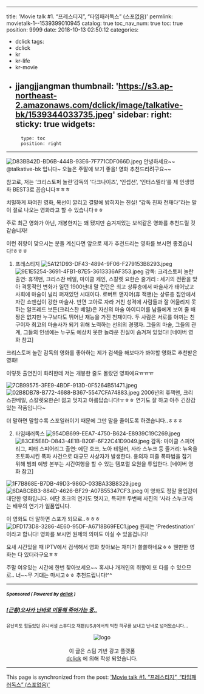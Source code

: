 
---
title: 'Movie talk #1. “프레스티지”, “타임패러독스” (스포없음)'
permlink: movietalk-1--1539399010945
catalog: true
toc_nav_num: true
toc: true
position: 9999
date: 2018-10-13 02:50:12
categories:
- dclick
tags:
- dclick
- kr
- kr-life
- kr-movie
- jjangjjangman
thumbnail: 'https://s3.ap-northeast-2.amazonaws.com/dclick/image/talkative-bk/1539344033735.jpeg'
sidebar:
    right:
        sticky: true
widgets:
    -
        type: toc
        position: right
---


![D83BB42D-BD6B-444B-93E6-7F771CDF066D.jpeg](https://s3.ap-northeast-2.amazonaws.com/dclick/image/talkative-bk/1539344033735.jpeg)
안녕하세요~~ @talkative-bk 입니다~
오늘은 주말에 보기 좋을! 영화 추천드리려구요~~

참고로, 저는 ‘크리스토퍼 놀란’감독의
‘다크나이즈’, ‘인셉션’, ‘인터스텔라’를 제 인생영화 BEST3로 꼽습니다ㅎㅎㅎ

치밀하게 짜여진 영화, 복선이 깔리고 결말에 밝혀지는 진실! “감독 진짜 천재다”라는 말이 절로 나오는 영화라고 할 수 있습니다ㅎㅎ

주로 최근 영화가 아닌, 개봉한지는 꽤 됐지만 숨겨져있는 보석같은 영화를 추천드릴 것 같습니자!

이런 취향이 맞으시는 분들 계신다면 앞으로 제가 추천드리는 영화를 보시면 좋겠습니다!ㅎㅎㅎ

1. 프레스티지
![5A121D93-DF43-4894-9F06-F279153B8293.jpeg](https://s3.ap-northeast-2.amazonaws.com/dclick/image/talkative-bk/1539344342298.jpeg)
![9E1E5254-3691-4FB1-87E5-3613336AF353.jpeg](https://s3.ap-northeast-2.amazonaws.com/dclick/image/talkative-bk/1539344435113.jpeg)
감독: 크리스토퍼 놀란
출연: 휴잭맨, 크리스찬 베일, 마이클 케인, 스칼렛 요한슨
줄거리 : 
세기의 전환을 맞아 격동적인 변화가 일던 1900년대 말 런던은 최고 상류층에서 마술사가 태어났고 사회에 마술이 널리 퍼져있던 시대이다. 로버트 앤지어(휴 잭맨)는 상류층 집안에서 자란 쇼맨십이 강한 마술사. 반면 고아로 자라 거친 성격에 사람들과 잘 어울리지 못하는 알프레드 보든(크리스찬 베일)은 자신의 마술 아이디어를 남들에게 보여 줄 배짱은 없지만 누구보다도 뛰어난 재능을 가진 천재이다. 두 사람은 서로를 아끼는 친구이자 최고의 마술사가 되기 위해 노력하는 선의의 경쟁자. 그들의 마술, 그들의 관계, 그들의 인생에는 누구도 예상치 못한 놀라운 진실이 숨겨져 있었다! [네이버 영화 참고]

크리스토퍼 놀란 감독의 영화를 좋아하는 제가
검색을 해보다가 봐야할 영화로 추천받은 영화!

이렇듯 출연진이 화려한데 저는 개봉한 줄도 몰랐던 영화에요ㅠㅠㅠ 

![7CB99575-3FE9-4BDF-913D-0F5264B51471.jpeg](https://s3.ap-northeast-2.amazonaws.com/dclick/image/talkative-bk/1539344666614.jpeg)
![02B8DB78-B772-4688-B367-5547CFA74883.jpeg](https://s3.ap-northeast-2.amazonaws.com/dclick/image/talkative-bk/1539344678320.jpeg)
2006년의 휴잭맨, 크리스찬베일, 스칼렛요한슨!
젊고 멋지고 아름답습니다!ㅠㅎㅎ
연기도 잘 하고 아주 긴장감있는 작품입니다~

더 말하면 말할수록 스포일러이기 때문에
그만 말을 줄이도록 하겠습니다..ㅎㅎㅎ

2. 타임패러독스
![954DB699-EEA7-4750-B624-E8939C19C269.jpeg](https://s3.ap-northeast-2.amazonaws.com/dclick/image/talkative-bk/1539345033905.jpeg)
![83CE5E8D-D843-4E1B-B20F-6F22C41D9049.jpeg](https://s3.ap-northeast-2.amazonaws.com/dclick/image/talkative-bk/1539345074039.jpeg)
감독: 마이클 스피어리그, 피터 스피어리그
출연: 에단 호크, 노아 테일러, 사라 스누크 등
줄거리: 뉴욕을 초토화시킨 폭파 사건으로 대규모 사상자가 발생한다. 용의자 피즐 폭파범을 잡기 위해 범죄 예방 본부는 시간여행을 할 수 있는 템포럴 요원을 투입한다.  [네이버 영화 참고]

![1F7B868E-B7DB-49D3-986D-033BA33B8329.jpeg](https://s3.ap-northeast-2.amazonaws.com/dclick/image/talkative-bk/1539345317856.jpeg)
![6DABCBB3-884D-4626-BF29-A07B55347CF3.jpeg](https://s3.ap-northeast-2.amazonaws.com/dclick/image/talkative-bk/1539345327456.jpeg)
이 영화도 정말 몰입감이 대단한 영화입니다.
에단 호크의 연기도 멋지고, 특히!!! 두번째 사진의 ‘사라 스누크’라는 배우의 연기가 일품입니다.

이 영화도 더 말하면 스포가 되므로..ㅎㅎㅎ
![DFD173D8-3286-4E60-95DF-A6718B69FEC1.jpeg](https://s3.ap-northeast-2.amazonaws.com/dclick/image/talkative-bk/1539345410739.jpeg)
원제는 ‘Predestination’ 이라고 합니다!
영화를 보시면 원제의 의미도 아실 수 있을겁니다!

요새 시간있을 때 IPTV에서 검색해서 영화 찾아보는 재미가 쏠쏠하네요ㅎㅎ 웬만한 영화는 다 있더라구요ㅎㅎ

주말 여유있는 시간에 한번 찾아보세요~~
혹시나 개개인의 취향이 또 다를 수 있으므로..
너~~무 기대는 마시고ㅎㅎ 추천드립니다!^^
***
#####  <sub> **Sponsored ( Powered by [dclick](https://www.dclick.io) )** </sub>
##### [[근황]오사카 난바로 이동해 죽어가는 중..](https://api.dclick.io/v1/c?x=eyJhbGciOiJIUzI1NiIsInR5cCI6IkpXVCJ9.eyJjIjoidGFsa2F0aXZlLWJrIiwicyI6Im1vdmlldGFsay0xLS0xNTM5Mzk5MDEwOTQ1IiwiYSI6WzU2XSwidXJsIjoiaHR0cHM6Ly9zdGVlbWl0LmNvbS9kY2xpY2svQG1hc3RlcnRyaS8tLTE1MzkyNjk3OTU5ODYiLCJpYXQiOjE1MzkzOTkwMTAsImV4cCI6MTg1NDc1OTAxMH0.R956Fp6x-W-vFHFXAuS4aOogVQ-BPbELTBq_syOs7zM)
<sup>유난히도 힘들었던 유니버셜 스튜디오 재팬(USJ)에서의 벅찬 하루를 보내고 난바로 넘어왔습니다...</sup>
<br><center>![logo](https://steemitimages.com/200x100/https://cdn.steemitimages.com/DQmbjkrc5UT4GgZXygAnS3mLrboAy7Y8gr7R7guB8HG3f5n/logopad500.png)<br><br>이 글은 스팀 기반 광고 플랫폼<br>[dclick](https://www.dclick.io) 에 의해 작성 되었습니다.</center>

- - -

This page is synchronized from the post: ['Movie talk #1. “프레스티지”, “타임패러독스” (스포없음)'](https://steemit.com/@talkative-bk/movietalk-1--1539399010945)
